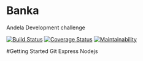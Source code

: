 # Banka
Andela Development challenge

[![Build Status](https://travis-ci.org/manzif/Banka.svg?branch=develop)](https://travis-ci.org/manzif/Banka) [![Coverage Status](https://coveralls.io/repos/github/manzif/Banka/badge.svg?branch=develop)](https://coveralls.io/github/manzif/Banka?branch=develop) [![Maintainability](https://api.codeclimate.com/v1/badges/ac136a7dbfdd7bce1962/maintainability)](https://codeclimate.com/github/manzif/banka/maintainability)

#Getting Started
Git
Express
Nodejs
